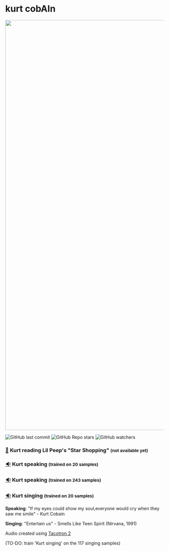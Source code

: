 # kurt cobAIn

<p align="center">
<img src="https://github.com/aritzLizoain/kurt_cobAIn/blob/main/Data/kurt.jpeg" width="1300"/>
</p>

![GitHub last commit](https://img.shields.io/github/last-commit/aritzLizoain/kurt_cobAIn)
![GitHub Repo stars](https://img.shields.io/github/stars/aritzLizoain/kurt_cobAIn?style=social)
![GitHub watchers](https://img.shields.io/github/watchers/aritzLizoain/kurt_cobAIn?style=social)

### [:movie_camera:](link) **Kurt reading Lil Peep's "Star Shopping"** <span style="font-size:smaller;">(not available yet)</span>

### [:sound:](https://www.dropbox.com/s/5axmqn29thgfuxp/Kurt_speaking_20.wav?dl=0) **Kurt speaking** <span style="font-size:smaller;">(trained on **20 samples**)</span>

### [:sound:](https://www.dropbox.com/s/t8sw6knhp5o30xm/Kurt_speaking_243.wav?dl=0) **Kurt speaking** <span style="font-size:smaller;">(trained on **243 samples**)</span>

### [:sound:](https://www.dropbox.com/s/y850wk3gjvow545/Kurt_singing_20.wav?dl=0) **Kurt singing** <span style="font-size:smaller;">(trained on **20 samples**)</span>

**Speaking**: "If my eyes could show my soul,everyone would cry when they saw me smile" - Kurt Cobain

**Singing**: "Entertain us" - Smells Like Teen Spirit (Nirvana, 1991)

Audio created using [Tacotron 2](https://github.com/NVIDIA/tacotron2)

(TO-DO: train 'Kurt singing' on the 117 singing samples)
